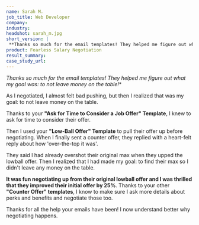 ```yaml
---
name: Sarah M.
job_title: Web Developer
company: 
industry: 
headshot: sarah_m.jpg
short_version: |
 **Thanks so much for the email templates! They helped me figure out what my goal was: to not leave money on the table!** I used your "Low-Ball Offer" Template to pull their offer up before negotiating. It was fun negotiating up from their original lowball offer and I was thrilled that they improved their initial offer by 25%.
product: Fearless Salary Negotiation
result_summary: 
case_study_url: 
---
```


*Thanks so much for the email templates! They helped me figure out what my goal was: to not leave money on the table!**

As I negotiated, I almost felt bad pushing, but then I realized that was my goal: to not leave money on the table.

Thanks to your **"Ask for Time to Consider a Job Offer" Template**, I knew to ask for time to consider their offer.

Then I used your **"Low-Ball Offer" Template** to pull their offer up before negotiating. When I finally sent a counter offer, they replied with a heart-felt reply about how 'over-the-top it was'.

They said I had already overshot their original max when they upped the lowball offer. Then I realized that I had made my goal: to find their max so I didn't leave any money on the table.

**It was fun negotiating up from their original lowball offer and I was thrilled that they improved their initial offer by 25%**. Thanks to your other **"Counter Offer" templates**, I know to make sure I ask more details about perks and benefits and negotiate those too.

Thanks for all the help your emails have been! I now understand better why negotiating happens.